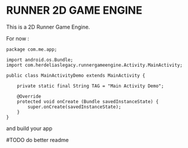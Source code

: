 # RUNNER 2D GAME ENGINE

This is a 2D Runner Game Engine.

For now :

    package com.me.app;

    import android.os.Bundle;
    import com.herdeliaslegacy.runnergameengine.Activity.MainActivity;

    public class MainActivityDemo extends MainActivity {

        private static final String TAG = "Main Activity Demo";

        @Override
        protected void onCreate (Bundle savedInstanceState) {
            super.onCreate(savedInstanceState);
        }
    }

and build your app















#TODO do better readme